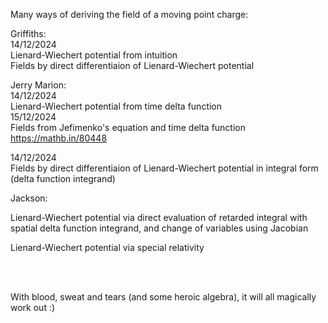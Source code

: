 Many ways of deriving the field of a moving point charge:

Griffiths:  
14/12/2024  
Lienard-Wiechert potential from intuition  
Fields by direct differentiaion of Lienard-Wiechert potential

Jerry Marion:  
14/12/2024  
Lienard-Wiechert potential from time delta function  
15/12/2024  
Fields from Jefimenko's equation and time delta function  
https://mathb.in/80448

14/12/2024  
Fields by direct differentiaion of Lienard-Wiechert potential in integral form (delta function integrand)

Jackson:  



Lienard-Wiechert potential via direct evaluation of retarded integral with spatial delta function integrand, and change of variables using Jacobian

Lienard-Wiechert potential via special relativity

<br>
<br>
  
With blood, sweat and tears (and some heroic algebra), it will all magically work out :)
